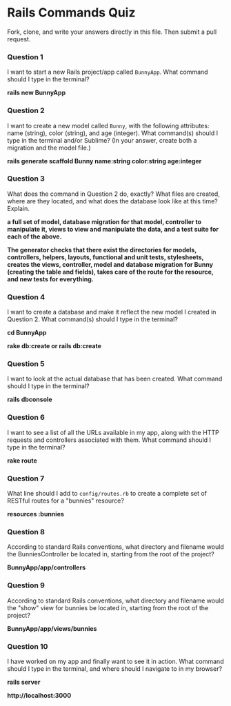 # Rails Commands Quiz

Fork, clone, and write your answers directly in this file. Then submit a pull request.

### Question 1

I want to start a new Rails project/app called `BunnyApp`. What command should I type in the terminal?

**rails new BunnyApp**

### Question 2

I want to create a new model called `Bunny`, with the following attributes: name (string), color (string), and age (integer). What command(s) should I type in the terminal and/or Sublime? (In your answer, create both a migration and the model file.)

**rails generate scaffold Bunny name:string color:string age:integer**

### Question 3

What does the command in Question 2 do, exactly? What files are created, where are they located, and what does the database look like at this time? Explain.

**a full set of model, database migration for that model, controller to manipulate it, views to view and manipulate the data, and a test suite for each of the above.**

**The generator checks that there exist the directories for models, controllers, helpers, layouts, functional and unit tests, stylesheets, creates the views, controller, model and database migration for Bunny (creating the table and fields), takes care of the route for the resource, and new tests for everything.**


### Question 4

I want to create a database and make it reflect the new model I created in Question 2. What command(s) should I type in the terminal?

**cd BunnyApp**

**rake db:create  or rails db:create**

### Question 5

I want to look at the actual database that has been created. What command should I type in the terminal?

**rails dbconsole**

### Question 6

I want to see a list of all the URLs available in my app, along with the HTTP requests and controllers associated with them. What command should I type in the terminal?

**rake route**

### Question 7

What line should I add to `config/routes.rb` to create a complete set of RESTful routes for a "bunnies" resource?

**resources :bunnies**


### Question 8

According to standard Rails conventions, what directory and filename would the BunniesController be located in, starting from the root of the project?

**BunnyApp/app/controllers**

### Question 9

According to standard Rails conventions, what directory and filename would the "show" view for bunnies be located in, starting from the root of the project?

**BunnyApp/app/views/bunnies**

### Question 10

I have worked on my app and finally want to see it in action. What command should I type in the terminal, and where should I navigate to in my browser?

**rails server**

**http://localhost:3000**
